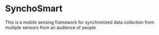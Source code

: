 SynchoSmart
===========

This is a mobile sensing framework for synchronized data collection from multiple sensors from an audience of people
